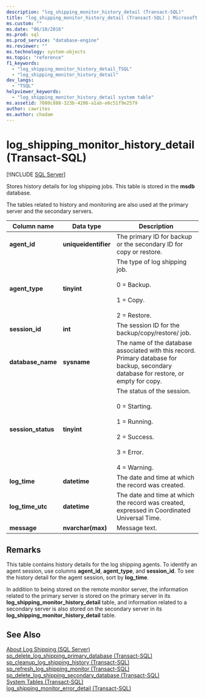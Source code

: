 ```yaml
---
description: "log_shipping_monitor_history_detail (Transact-SQL)"
title: "log_shipping_monitor_history_detail (Transact-SQL) | Microsoft Docs"
ms.custom: ""
ms.date: "06/10/2016"
ms.prod: sql
ms.prod_service: "database-engine"
ms.reviewer: ""
ms.technology: system-objects
ms.topic: "reference"
f1_keywords: 
  - "log_shipping_monitor_history_detail_TSQL"
  - "log_shipping_monitor_history_detail"
dev_langs: 
  - "TSQL"
helpviewer_keywords: 
  - "log_shipping_monitor_history_detail system table"
ms.assetid: 7080c888-323b-4206-a1ab-e6c51f9e2579
author: cawrites
ms.author: chadam
---
```

# log_shipping_monitor_history_detail (Transact-SQL)
[!INCLUDE [SQL Server](../../includes/applies-to-version/sqlserver.md)]

  Stores history details for log shipping jobs. This table is stored in the **msdb** database.  
  
 The tables related to history and monitoring are also used at the primary server and the secondary servers.  
  
|Column name|Data type|Description|  
|-----------------|---------------|-----------------|  
|**agent_id**|**uniqueidentifier**|The primary ID for backup or the secondary ID for copy or restore.|  
|**agent_type**|**tinyint**|The type of log shipping job.<br /><br /> 0 = Backup.<br /><br /> 1 = Copy.<br /><br /> 2 = Restore.|  
|**session_id**|**int**|The session ID for the backup/copy/restore/ job.|  
|**database_name**|**sysname**|The name of the database associated with this record. Primary database for backup, secondary database for restore, or empty for copy.|  
|**session_status**|**tinyint**|The status of the session.<br /><br /> 0 = Starting.<br /><br /> 1 = Running.<br /><br /> 2 = Success.<br /><br /> 3 = Error.<br /><br /> 4 = Warning.|  
|**log_time**|**datetime**|The date and time at which the record was created.|  
|**log_time_utc**|**datetime**|The date and time at which the record was created, expressed in Coordinated Universal Time.|  
|**message**|**nvarchar(max)**|Message text.|  
  
## Remarks  
 This table contains history details for the log shipping agents. To identify an agent session, use columns **agent_id**, **agent_type**, and **session_id**. To see the history detail for the agent session, sort by **log_time**.  
  
 In addition to being stored on the remote monitor server, the information related to the primary server is stored on the primary server in its **log_shipping_monitor_history_detail** table, and information related to a secondary server is also stored on the secondary server in its **log_shipping_monitor_history_detail** table.  
  
## See Also  
 [About Log Shipping &#40;SQL Server&#41;](../../database-engine/log-shipping/about-log-shipping-sql-server.md)   
 [sp_delete_log_shipping_primary_database &#40;Transact-SQL&#41;](../../relational-databases/system-stored-procedures/sp-delete-log-shipping-primary-database-transact-sql.md)   
 [sp_cleanup_log_shipping_history &#40;Transact-SQL&#41;](../../relational-databases/system-stored-procedures/sp-cleanup-log-shipping-history-transact-sql.md)   
 [sp_refresh_log_shipping_monitor &#40;Transact-SQL&#41;](../../relational-databases/system-stored-procedures/sp-refresh-log-shipping-monitor-transact-sql.md)   
 [sp_delete_log_shipping_secondary_database &#40;Transact-SQL&#41;](../../relational-databases/system-stored-procedures/sp-delete-log-shipping-secondary-database-transact-sql.md)   
 [System Tables &#40;Transact-SQL&#41;](../../relational-databases/system-tables/system-tables-transact-sql.md)   
 [log_shipping_monitor_error_detail &#40;Transact-SQL&#41;](../../relational-databases/system-tables/log-shipping-monitor-error-detail-transact-sql.md)  
  
  

